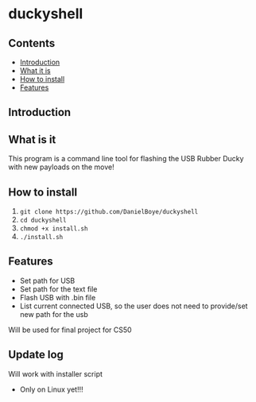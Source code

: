 # duckyshell

## Contents

- [Introduction](#introduction)
- [What it is](#what-it-is)
- [How to install](#how-to-install)
- [Features](#features)

## Introduction


## What is it

This program is a command line tool for flashing the USB Rubber Ducky with new payloads on the move!

## How to install

1. `git clone https://github.com/DanielBoye/duckyshell`
2. `cd duckyshell`
3. `chmod +x install.sh`
4. `./install.sh`

## Features

- Set path for USB
- Set path for the text file
- Flash USB with .bin file
- List current connected USB, so the user does not need to provide/set new path for the usb



Will be used for final project for CS50

## Update log

Will work with installer script

- Only on Linux yet!!!
